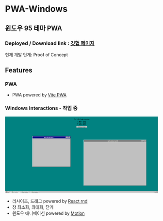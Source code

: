 # PWA-Windows

## 윈도우 95 테마 PWA

### Deployed / Download link : [깃헙 페이지](https://jihyeonjeong11.github.io/pwa-github-page/)

현재 개발 단계: Proof of Concept

## Features

### PWA

- PWA powered by [Vite PWA](https://vite-pwa-org.netlify.app/)

### Windows Interactions - 작업 중

![rnd-test](/public/images/rnd-test.png)

- 리사이즈, 드래그 powered by [React rnd](https://github.com/bokuweb/react-rnd)
- 창 최소화, 최대화, 닫기
- 윈도우 애니메이션 powered by [Motion](https://motion.dev/)
